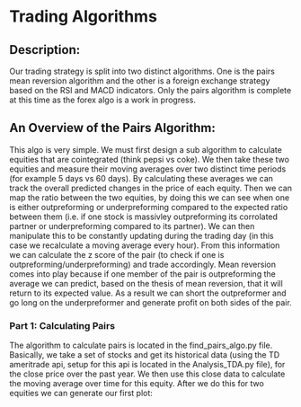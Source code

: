 # Trading Algorithms
## Description:
Our trading strategy is split into two distinct algorithms. One is the pairs mean reversion algorithm and the other is a foreign exchange strategy based on the RSI and MACD indicators. Only the pairs algorithm is complete at this time as the forex algo is a work in progress. 
## An Overview of the Pairs Algorithm:
This algo is very simple. We must first design a sub algorithm to calculate equities that are cointegrated (think pepsi vs coke). We then take these two equities and measure their moving averages over two distinct time periods (for example 5 days vs 60 days). By calculating these averages we can track the overall predicted changes in the price of each equity. Then we can map the ratio between the two equities, by doing this we can see when one is either outpreforming or underpreforming compared to the expected ratio between them (i.e. if one stock is massivley outpreforming its corrolated partner or underpreforming compared to its partner). We can then manipulate this to be constantly updating during the trading day (in this case we recalculate a moving average every hour). From this information we can calculate the z score of the pair (to check if one is outpreforming/underpreforming) and trade accordingly. Mean reversion comes into play because if one member of the pair is outpreforming the average we can predict, based on the thesis of mean reversion, that it will return to its expected value. As a result we can short the outpreformer and go long on the underpreformer and generate profit on both sides of the pair. 
### Part 1: Calculating Pairs 
The algorithm to calculate pairs is located in the find_pairs_algo.py file. Basically, we take a set of stocks and get its historical data (using the TD ameritrade api, setup for this api is located in the Analysis_TDA.py file), for the close price over the past year. We then use this close data to calculate the moving average over time for this equity. 
After we do this for two equities we can generate our first plot:
